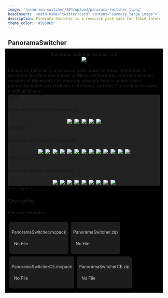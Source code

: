 ```yaml
---
image: '/panorama-switcher/104/upload/panorama-switcher_1.png'
headInsert: '<meta name="twitter:card" content="summary_large_image">'
description: Panorama Switcher is a resource pack made for those interested in revisiting the older panoramas of Minecraft Bedrock, and even of other versions of Minecraft. I’ve done my absolute best to gather every panorama which was available in Bedrock, and now I’ve decided to share it with all of you!
theme_color: '#59686b'
---
```

## PanoramaSwitcher
<div style="margin:-10px;padding:10px;background:#000"><div style="text-align:center"><h4 style="margin:0">Panorama Switcher Version 1.05</h4><img src="../104/upload/panorama-switcher_1.png"></div><h4 style="margin-bottom:4px">Panorama Switcher is a resource pack made for those interested in revisiting the older panoramas of Minecraft Bedrock, and even of other versions of Minecraft. I’ve done my absolute best to gather every panorama which was available in Bedrock, and now I’ve decided to share it with all of you!</h4><div class="changelog-container closeable" style="background:#222"><div><i class="material-icons">book</i><h3 id="education-edition-panoramas">Education Edition Panoramas</h3><i class="material-icons"></i></div><div style="display:inherit"><div style="text-align:center"><img src="../104/upload/panorama-switcher_2.png" style="max-height:192px;width:auto;max-width:100%;margin:4px"><img src="../104/upload/panorama-switcher_3.png" style="max-height:192px;width:auto;max-width:100%;margin:4px"><img src="../104/upload/panorama-switcher_4.png" style="max-height:192px;width:auto;max-width:100%;margin:4px"><img src="../104/upload/panorama-switcher_5.png" style="max-height:192px;width:auto;max-width:100%;margin:4px"><img src="../104/upload/panorama-switcher_6.png" style="max-height:192px;width:auto;max-width:100%;margin:4px"></div></div></div><div class="changelog-container closeable" style="background:#222"><div><i class="material-icons">panorama</i><h3 id="bedrock-or-java-panoramas">Bedrock or Java Panoramas</h3><i class="material-icons"></i></div><div style="display:inherit"><div style="text-align:center"><img src="../104/upload/panorama-switcher_7.png" style="max-height:192px;width:auto;max-width:100%;margin:4px"><img src="../104/upload/panorama-switcher_8.png" style="max-height:192px;width:auto;max-width:100%;margin:4px"><img src="../104/upload/panorama-switcher_9.png" style="max-height:192px;width:auto;max-width:100%;margin:4px"><img src="../104/upload/panorama-switcher_10.png" style="max-height:192px;width:auto;max-width:100%;margin:4px"><img src="../104/upload/panorama-switcher_11.png" style="max-height:192px;width:auto;max-width:100%;margin:4px"><img src="../104/upload/panorama-switcher_12.png" style="max-height:192px;width:auto;max-width:100%;margin:4px"><img src="../104/upload/panorama-switcher_13.png" style="max-height:192px;width:auto;max-width:100%;margin:4px"><img src="../104/upload/panorama-switcher_14.png" style="max-height:192px;width:auto;max-width:100%;margin:4px"><img src="../104/upload/panorama-switcher_15.png" style="max-height:192px;width:auto;max-width:100%;margin:4px"><img src="../104/upload/panorama-switcher_16.png" style="max-height:192px;width:auto;max-width:100%;margin:4px"><img src="../104/upload/panorama-switcher_17.png" style="max-height:192px;width:auto;max-width:100%;margin:4px"><img src="./upload/panorama-switcher_1.png" style="max-height:192px;width:auto;max-width:100%;margin:4px"><img src="../104/upload/panorama-switcher_18.png" style="max-height:192px;width:auto;max-width:100%;margin:4px"></div></div></div><div class="changelog-container closeable" style="background:#222"><div><i class="material-icons">videogame_asset</i><h3 id="console-edition-pamoramas">Console Edition Panoramas</h3><i class="material-icons"></i></div><div style="display:inherit"><div style="text-align:center"><img src="../104/upload/panorama-switcher_19.png" style="max-height:192px;width:auto;max-width:100%;margin:4px"><img src="../104/upload/panorama-switcher_20.png" style="max-height:192px;width:auto;max-width:100%;margin:4px"><img src="../104/upload/panorama-switcher_21.png" style="max-height:192px;width:auto;max-width:100%;margin:4px"><img src="../104/upload/panorama-switcher_22.png" style="max-height:192px;width:auto;max-width:100%;margin:4px"><img src="../104/upload/panorama-switcher_23.png" style="max-height:192px;width:auto;max-width:100%;margin:4px"><img src="../104/upload/panorama-switcher_24.png" style="max-height:192px;width:auto;max-width:100%;margin:4px"><img src="../104/upload/panorama-switcher_25.png" style="max-height:192px;width:auto;max-width:100%;margin:4px"><img src="../104/upload/panorama-switcher_26.png" style="max-height:192px;width:auto;max-width:100%;margin:4px"><img src="../104/upload/panorama-switcher_27.png" style="max-height:192px;width:auto;max-width:100%;margin:4px"></div></div></div><div class="changelog-container"><i class="material-icons">text_snippet</i><h3 id="changelog">Changelog</h3><h4>File size reduction</h4></div><a class="home-content-container" style="border-radius:8px;background:#222d;padding:8px;color:#ccc;display:inline-block;margin:4px;line-height:24px;text-decoration:none"><p class="dreamsdb infotitle">PanoramaSwitcher.mcpack</p><p class="dreamsdb infostats" style="margin-left:8px">No File</p></a><a class="home-content-container" style="border-radius:8px;background:#222d;padding:8px;color:#ccc;display:inline-block;margin:4px;line-height:24px;text-decoration:none"><p class="dreamsdb infotitle">PanoramaSwitcher.zip</p><p class="dreamsdb infostats" style="margin-left:8px">No File</p></a><a class="home-content-container" style="border-radius:8px;background:#222d;padding:8px;color:#ccc;display:inline-block;margin:4px;line-height:24px;text-decoration:none"><p class="dreamsdb infotitle">PanoramaSwitcherCE.mcpack</p><p class="dreamsdb infostats" style="margin-left:8px">No File</p></a><a class="home-content-container" style="border-radius:8px;background:#222d;padding:8px;color:#ccc;display:inline-block;margin:4px;line-height:24px;text-decoration:none"><p class="dreamsdb infotitle">PanoramaSwitcherCE.zip</p><p class="dreamsdb infostats" style="margin-left:8px">No File</p></a></div>
